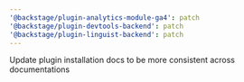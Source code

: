 ```yaml
---
'@backstage/plugin-analytics-module-ga4': patch
'@backstage/plugin-devtools-backend': patch
'@backstage/plugin-linguist-backend': patch
---
```


Update plugin installation docs to be more consistent across documentations
